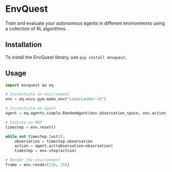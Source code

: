 # EnvQuest
Train and evaluate your autonomous agents in different environments using a collection of RL algorithms.

## Installation
To install the EnvQuest library, use `pip install envquest`.

## Usage

```python
import envquest as eq

# Instantiate an environment
env = eq.envs.gym.make_env("LunarLander-v3")

# Instantiate an agent
agent = eq.agents.simple.RandomAgent(env.observation_space, env.action_space)

# Execute an MDP
timestep = env.reset()

while not timestep.last():
    observation = timestep.observation
    action = agent.act(observation=observation)
    timestep = env.step(action)

# Render the environment
frame = env.render(256, 256)

```